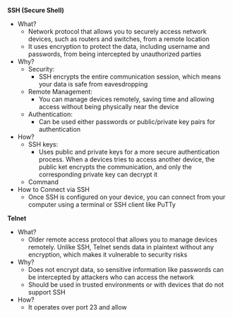 **SSH (Secure Shell)**
- What?
	- Network protocol that allows you to securely access network devices, such as routers and switches, from a remote location
	- It uses encryption to protect the data, including username and passwords, from being intercepted by unauthorized parties
- Why?
	- Security: 
		- SSH encrypts the entire communication session, which means your data is safe from eavesdropping
	- Remote Management:
		- You can manage devices remotely, saving time and allowing access without being physically near the device
	- Authentication:
		- Can be used either passwords or public/private key pairs for authentication
- How?
	- SSH keys: 
		- Uses public and private keys for a more secure authentication process. When a devices tries to access another device, the public ket encrypts the communication, and only the corresponding private key can decrypt it
	- Command
- How to Connect via SSH
	- Once SSH is configured on your device, you can connect from your computer using a terminal or SSH client like PuTTy

**Telnet**
- What?
	- Older remote access protocol that allows you to manage devices remotely. Unlike SSH, Telnet sends data in plaintext without any encryption, which makes it vulnerable to security risks
- Why?
	- Does not encrypt data, so sensitive information like passwords can be intercepted by attackers who can access the network
	- Should be used in trusted environments or with devices that do not support SSH
- How?
	- It operates over port 23 and allow